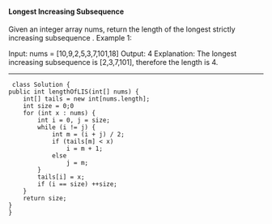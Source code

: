 ####  Longest Increasing Subsequence

Given an integer array nums, return the length of the longest strictly increasing 
subsequence
.
Example 1:

Input: nums = [10,9,2,5,3,7,101,18]
Output: 4
Explanation: The longest increasing subsequence is [2,3,7,101], therefore the length is 4.
***************************************************************************************************************************************************

     
     class Solution {
    public int lengthOfLIS(int[] nums) {
        int[] tails = new int[nums.length];
        int size = 0;0
        for (int x : nums) {
            int i = 0, j = size;
            while (i != j) {
                int m = (i + j) / 2;
                if (tails[m] < x)
                    i = m + 1;
                else
                    j = m;
            }
            tails[i] = x;
            if (i == size) ++size;
        }
        return size;
    }
    }
